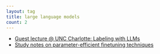 ```yaml
---
layout: tag
title: large language models
count: 2
---
```


- [Guest lecture @ UNC Charlotte: Labeling with LLMs](https://ljvmiranda921.github.io/notebook/2024/02/21/talk-unc-charlotte/)
- [Study notes on parameter-efficient finetuning techniques](https://ljvmiranda921.github.io/notebook/2023/05/01/peft/)
